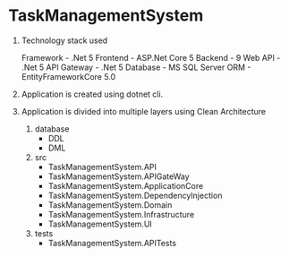 # TaskManagementSystem

1. Technology stack used

    Framework - .Net 5
    Frontend - ASP.Net Core 5
    Backend - 9
    Web API - .Net 5
    API Gateway - .Net 5
    Database - MS SQL Server
    ORM - EntityFrameworkCore 5.0

2. Application is created using dotnet cli.

3. Application is divided into multiple layers using Clean Architecture

    1. database
          - DDL
          - DML
    2. src
          - TaskManagementSystem.API
          - TaskManagementSystem.APIGateWay
          - TaskManagementSystem.ApplicationCore
          - TaskManagementSystem.DependencyInjection
          - TaskManagementSystem.Domain
          - TaskManagementSystem.Infrastructure
          - TaskManagementSystem.UI
    3. tests
          - TaskManagementSystem.APITests

